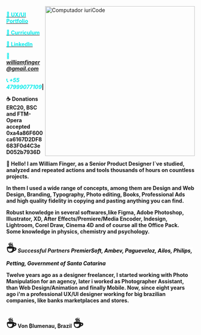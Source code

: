 <img src="https://raw.githubusercontent.com/MicaelliMedeiros/micaellimedeiros/master/image/computer-illustration.png" min-width="400px" max-width="400px" width="400px" align="right" alt="Computador iuriCode">

<span style="color: #04eaea;"><a href="https://cargocollective.com/willfinger" target="_blank"><span style="color: #04eaea;"> <b>🦄 UX/UI Portfolio</b></span></a></span>

<span style="color: #04eaea;"><a href="https://drive.google.com/file/d/1dKxctk1PbzMyUaJAcJzd2un2KFEN3QSz/view" target="_blank"><span style="color: #04eaea;"> <b>🏅 Curriculum</b></span></a></span>

<span style="color: #04eaea;"><a href="https://www.linkedin.com/in/willfinger/" target="_blank"><span style="color: #04eaea;"> <b>🌌 LinkedIn</b></span></a></span>

<span style="color: #04eaea;"><b>💌 <i>williamfinger@gmail.com</i></span>

<span style="color: #04eaea;"><b>📞 <i>+55 47999077109</i></span>|</i> 
 
☕  Donations ERC20, BSC and FTM-Opera accepted </b></i></i></span>
0xa4a86F600ca6167D2DF8683F0d4C3eD052b7936D 
 
 
 💼  Hello! I am William Finger, as a Senior Product Designer I`ve studied, analyzed and repeated actions and tools thousands of hours on countless projects. 
 
 In them I used a wide range of concepts, among them are Design and Web Design, Branding, Typography, Photo editing, Books, Professional Ads and high quality fidelity in copying and pasting anything you can find.
 
Robust knowledge in several softwares,like Figma, Adobe Photoshop, Illustrator, XD, After Effects/Premiere/Media Encoder, Indesign, Lightroom, Corel Draw, Cinema 4D and of course all the Office Pack. Some knowledge in physics, chemistry and psychology.<b>



<span style='font-size:32px;'>☕</span><i>
Successful Partners<b><span style="color: #000; background-color: #fff;"> 
PremierSoft, Ambev, Pagueveloz, Ailos, Philips, Petting, Government of Santa Catarina </b></i></span>

Twelve years ago as a designer freelancer, I started working with Photo Manipulation for an agency, later i worked as Photographer Assistant, than Web Design/Animation and finally Mobile. Now, since eight years ago i'm a professional UX/UI designer working for big brazilian companies, like banks marketplaces and stores.

 </br>
<span style='font-size:32px;'>☕</span> Von ₿lumenau, ₿razil <span style='font-size:32px;'> ☕</span>


</p>
